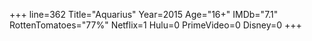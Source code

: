 +++
line=362
Title="Aquarius"
Year=2015
Age="16+"
IMDb="7.1"
RottenTomatoes="77%"
Netflix=1
Hulu=0
PrimeVideo=0
Disney=0
+++

